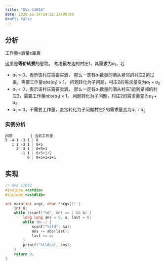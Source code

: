```yaml
---
title: "UVa 11054"
date: 2020-11-14T19:21:33+08:00
draft: false
---
```


## 分析

工作量=酒量x距离

这里是**等价转换**的思路。
考虑最左边的村庄1，其需求为$a_1$，若
- $a_1 > 0$，表示该村庄需要买酒，
那么一定有$a_1$数量的酒从紧邻的村庄2运过来，需要工作量$abs(a_1) \times 1$，
问题转化为子问题，村庄2的需求量变为$a_1+a_2$
- $a_1 < 0$，表示该村庄需要卖酒，
那么一定有$a_1$数量的酒从村庄1运到紧邻的村庄2，需要工作量$abs(a_1) \times 1$，
问题转化为子问题，村庄2的需求量变为$a_1+a_2$
- $a_1 = 0$，不需要工作量，直接转化为子问题村庄2的需求量变为$a_1+a_2$

### 实例分析

```
问题        | 当前工作量
5 -4 1 -3 1 | 0
   1 1 -3 1 | 0+5
     2 -3 1 | 0+5+1
       -1 1 | 0+5+1+2
          0 | 0+5+1+2+1
```

## 实现

```cpp
// UVa 11054
#include <cstdio>
#include <cstdlib>

int main(int argc, char *argv[]) {
    int n;
    while (scanf("%d", &n) == 1 && n) {
        long long ans = 0, a, last = 0;
        while (n--) {
            scanf("%lld", &a);
            ans += abs(last);
            last += a;
        }
        printf("%lld\n", ans);
    }
    return 0;
}
```
